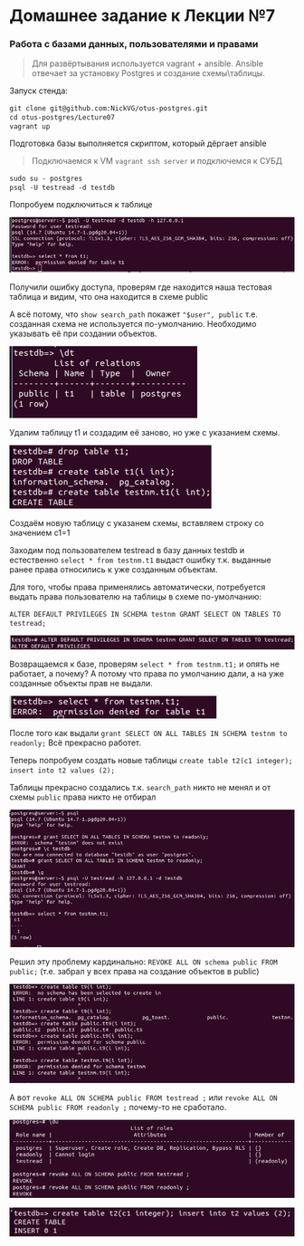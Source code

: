 # Домашнее задание к Лекции №7 
### Работа с базами данных, пользователями и правами

> Для развёртывания используется vagrant + ansible. Ansible отвечает за установку Postgres и создание схемы\таблицы.

Запуск стенда:
```
git clone git@github.com:NickVG/otus-postgres.git
cd otus-postgres/Lecture07
vagrant up
```
Подготовка базы выполняется скриптом, который дёргает ansible

> Подключаемся к VM `vagrant ssh server` и подключемся к СУБД 
```
sudo su - postgres
psql -U testread -d testdb
```  
Попробуем подключиться к таблице

![Screenshot](./pictures/01-Error.png "Ошибка доступа")

Получили ошибку доступа, проверям где находится наша тестовая таблица и видим, что она находится в схеме public

А всё потому, что `show search_path` покажет `"$user", public` т.е. созданная схема не используется по-умолчанию. Необходимо указывать её при создании объектов.

![Screenshot](./pictures/02-dt.png "Выводим информациб о таблицах")

Удалим таблицу t1 и создадим её заново, но уже с указанием схемы.

![Screenshot](./pictures/03-drop_table_and_create_new.png "Пересоздаём таблицу")

Создаём новую таблицу с указанем схемы, вставляем строку со значением c1=1

Заходим под пользователем testread в базу данных testdb и естественно `select * from testnm.t1` выдаст ошибку т.к. выданные ранее права относились к уже созданным объектам. 

Для того, чтобы права применялись автоматически, потребуется выдать права пользователю на таблицы в схеме по-умолчанию:

```
ALTER DEFAULT PRIVILEGES IN SCHEMA testnm GRANT SELECT ON TABLES TO testread;
```

![Screenshot](./pictures/04-GRANT_DEFAULT.png "Выдаём привелегии по-умолчанию")

Возвращаемся к базе, проверям `select * from testnm.t1;` и опять не работает, а почему? А потому что права по умолчанию дали, а на уже созданные объекты прав не выдали.

![Screenshot](./pictures/05-permission_denied.png "Ошибка доступа")

После того как выдали `grant SELECT ON ALL TABLES IN SCHEMA testnm to readonly;` Всё прекрасно работет.

Теперь попробуем создать новые таблицы `create table t2(c1 integer); insert into t2 values (2);`

Таблицы прекрасно создались т.к. `search_path` никто не менял и от схемы `public` права никто не отбирал

![Screenshot](./pictures/06-grant_priveleges.png "Выдаём привелегии")

Решил эту проблему кардинально: `REVOKE ALL ON schema public FROM public;` (т.е. забрал у всех права на создание объектов в public)

![Screenshot](./pictures/07-correct_permissions.png)

А вот `revoke ALL ON SCHEMA public FROM testread ;` или `revoke ALL ON SCHEMA public FROM readonly ;` почему-то не сработало.

![Screenshot](./pictures/08-revoke_from_user.png "Отбираем права у пользователя и роли")

![Screenshot](./pictures/09-no_effect.png "И никакого эффекта")
